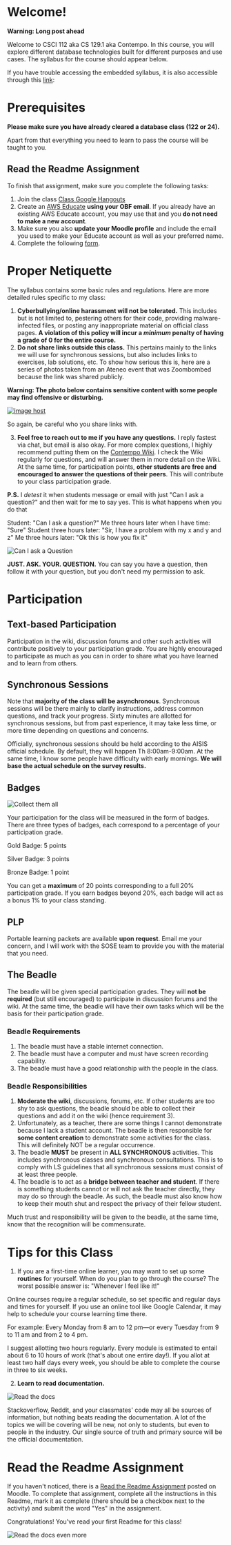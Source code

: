 # Welcome!

**Warning: Long post ahead**

Welcome to CSCI 112 aka CS 129.1 aka Contempo. In this course, you will explore different database technologies built for different purposes and use cases. The syllabus for the course should appear below.

If you have trouble accessing the embedded syllabus, it is also accessible through this [link](https://docs.google.com/document/d/e/2PACX-1vSQZy8nvlGN10365U1fosVXOmtQ1N_i3VDAbFguHF_k-Uts3Y3msqL4RZLHeuFJi7Il15Rkjn76Fsro/pub): 

# Prerequisites

**Please make sure you have already cleared a database class (122 or 24).** 

Apart from that everything you need to learn to pass the course will be taught to you.

## Read the Readme Assignment

To finish that assignment, make sure you complete the following tasks:

1. Join the class [Class Google Hangouts](https://hangouts.google.com/group/eJdWjZ3FY51r3pe77)
2. Create an [AWS Educate](https://www.awseducate.com/PromotionSignup?regcode=F1GUY67E87DWMTO8XPZ4) **using your OBF email**. If you already have an existing AWS Educate account, you may use that and you **do not need to make a new account**.
3. Make sure you also **update your Moodle profile** and include the email you used to make your Educate account as well as your preferred name.
4. Complete the following [form](https://forms.gle/Hj9M5sG1zKDqPQrRA).

# Proper Netiquette

The syllabus contains some basic rules and regulations. Here are more detailed rules specific to my class:

1. **Cyberbullying/online harassment will not be tolerated.** This includes but is not limited to, pestering others for their code, providing malware-infected files, or posting any inappropriate material on official class pages. **A violation of this policy will incur a *minimum* penalty of having a grade of 0 for the entire course.**
2. **Do not share links outside this class.** This pertains mainly to the links we will use for synchronous sessions, but also includes links to exercises, lab solutions, etc. To show how serious this is, here are a series of photos taken from an Ateneo event that was Zoombombed because the link was shared publicly.

**Warning: The photo below contains sensitive content with some people may find offensive or disturbing.**

<a href="https://imgbox.com/2J7GduCT" target="_blank"><img src="https://thumbs2.imgbox.com/35/69/2J7GduCT_t.jpg" alt="image host"/></a>

So again, be careful who you share links with.

3. **Feel free to reach out to me if you have any questions.** I reply fastest via chat, but email is also okay. For more complex questions, I highly recommend putting them on the [Contempo Wiki](https://moodle.ateneo.edu/mod/wiki/view.php?id=15046). I check the Wiki regularly for questions, and will answer them in more detail on the Wiki. At the same time, for participation points, **other students are free and encouraged to answer the questions of their peers**. This will contribute to your class participation grade.

**P.S.** I *detest* it when students message or email with just "Can I ask a question?" and then wait for me to say yes.  This is what happens when you do that

Student: "Can I ask a question?"
Me three hours later when I have time: "Sure"
Student three hours later: "Sir, I have a problem with my x and y and z"
Me three hours later: "Ok this is how you fix it"

![Can I ask a Question](https://admu-contempo.s3-ap-southeast-1.amazonaws.com/assets/CanIAskAQuestion.gif)

**JUST. ASK. YOUR. QUESTION.** You can say you have a question, then follow it with your question, but you don't need my permission to ask.

# Participation

## Text-based Participation
Participation in the wiki, discussion forums and other such activities will contribute positively to your participation grade. You are highly encouraged to participate as much as you can in order to share what you have learned and to learn from others. 

## Synchronous Sessions
Note that **majority of the class will be asynchronous**. Synchronous sessions will be there mainly to clarify instructions, address common questions, and track your progress. Sixty minutes are allotted for synchronous sessions, but from past experience, it may take less time, or more time depending on questions and concerns.

Officially, synchronous sessions should be held according to the AISIS official schedule. By default, they will happen Th 8:00am-9:00am. At the same time, I know some people have difficulty with early mornings. **We will base the actual schedule on the survey results.**

## Badges
![Collect them all](https://miro.medium.com/max/1307/0*dJDQTI7yUCDStfIX)

Your participation for the class will be measured in the form of badges. There are three types of badges, each correspond to a percentage of your participation grade.

Gold Badge: 5 points

Silver Badge: 3 points

Bronze Badge: 1 point

You can get a **maximum** of 20 points corresponding to a full 20% participation grade. If you earn badges beyond 20%, each badge will act as a bonus 1% to your class standing.

## PLP
Portable learning packets are available **upon request**. Email me your concern, and I will work with the SOSE team to provide you with the material that you need.

## The Beadle
The beadle will be given special participation grades. They will **not be required** (but still encouraged) to participate in discussion forums and the wiki. At the same time, the beadle will have their own tasks which will be the basis for their participation grade.

### Beadle Requirements
1. The beadle must have a stable internet connection.
2. The beadle must have a computer and must have screen recording capability.
3. The beadle must have a good relationship with the people in the class.

### Beadle Responsibilities
1. **Moderate the wiki**, discussions, forums, etc. If other students are too shy to ask questions, the beadle should be able to collect their questions and add it on the wiki (hence requirement 3).
2. Unfortunately, as a teacher, there are some things I cannot demonstrate because I lack a student account. The beadle is then responsible for **some content creation** to demonstrate some activities for the class. This will definitely NOT be a regular occurrence.
3. The beadle **MUST** be present in **ALL SYNCHRONOUS** activities. This includes synchronous classes and synchronous consultations. This is to comply with LS guidelines that all synchronous sessions must consist of at least three people.
4. The beadle is to act as a **bridge between teacher and student**. If there is something students cannot or will not ask the teacher directly, they may do so through the beadle. As such, the beadle must also know how to keep their mouth shut and respect the privacy of their fellow student.

Much trust and responsibility will be given to the beadle, at the same time, know that the recognition will be commensurate.

# Tips for this Class

1. If you are a first-time online learner, you may want to set up some **routines** for yourself. When do you plan to go through the course?  The worst possible answer is: "Whenever I feel like it!"

Online courses require a regular schedule, so set specific and regular days and times for yourself. If you use an online tool like Google Calendar, it may help to schedule your course learning time there.

For example: Every Monday from 8 am to 12 pm—or every Tuesday from 9 to 11 am and from  2 to 4 pm. 

I suggest allotting two hours regularly. Every module is estimated to entail about 6 to 10 hours of work (that's about one entire day!). If you allot at least two half days every week, you should be able to complete the course in three to six weeks.

2. **Learn to read documentation.**

![Read the docs](https://i.redd.it/2z08tsdqms011.jpg)

Stackoverflow, Reddit, and your classmates' code may all be sources of information, but nothing beats reading the documentation. A lot of the topics we will be covering will be new, not only to students, but even to people in the industry. Our single source of truth and primary source will be the official documentation.

# Read the Readme Assignment

If you haven't noticed, there is a [Read the Readme Assignment](https://moodle.ateneo.edu/mod/assign/view.php?id=15138) posted on Moodle. To complete that assignment, complete all the instructions in this Readme, mark it as complete (there should be a checkbox next to the activity) and submit the word "Yes" in the assignment.

Congratulations! You've read your first Readme for this class!

![Read the docs even more](https://img.devrant.com/devrant/rant/r_1096632_Zk451.jpg)
